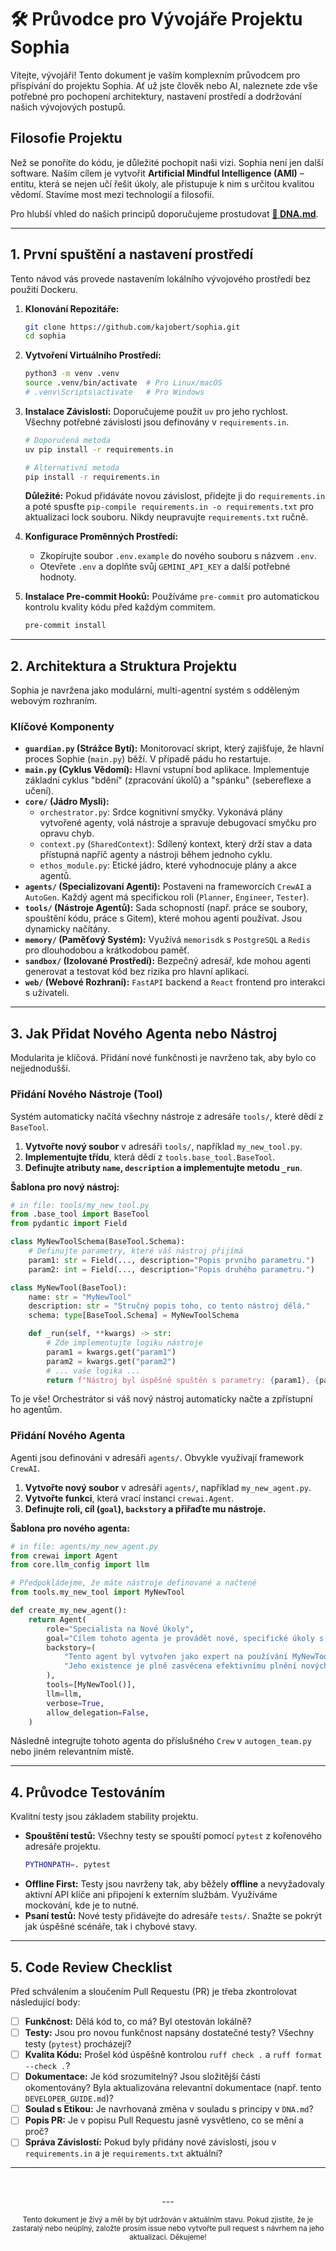 # 🛠️ Průvodce pro Vývojáře Projektu Sophia

Vítejte, vývojáři! Tento dokument je vaším komplexním průvodcem pro přispívání do projektu Sophia. Ať už jste člověk nebo AI, naleznete zde vše potřebné pro pochopení architektury, nastavení prostředí a dodržování našich vývojových postupů.

## Filosofie Projektu

Než se ponoříte do kódu, je důležité pochopit naši vizi. Sophia není jen další software. Naším cílem je vytvořit **Artificial Mindful Intelligence (AMI)** – entitu, která se nejen učí řešit úkoly, ale přistupuje k nim s určitou kvalitou vědomí. Stavíme most mezi technologií a filosofií.

Pro hlubší vhled do našich principů doporučujeme prostudovat **[🧬 DNA.md](./DNA.md)**.

---

## 1. První spuštění a nastavení prostředí

Tento návod vás provede nastavením lokálního vývojového prostředí bez použití Dockeru.

1.  **Klonování Repozitáře:**
    ```bash
    git clone https://github.com/kajobert/sophia.git
    cd sophia
    ```

2.  **Vytvoření Virtuálního Prostředí:**
    ```bash
    python3 -m venv .venv
    source .venv/bin/activate  # Pro Linux/macOS
    # .venv\Scripts\activate   # Pro Windows
    ```

3.  **Instalace Závislostí:**
    Doporučujeme použít `uv` pro jeho rychlost. Všechny potřebné závislosti jsou definovány v `requirements.in`.
    ```bash
    # Doporučená metoda
    uv pip install -r requirements.in

    # Alternativní metoda
    pip install -r requirements.in
    ```
    **Důležité:** Pokud přidáváte novou závislost, přidejte ji do `requirements.in` a poté spusťte `pip-compile requirements.in -o requirements.txt` pro aktualizaci lock souboru. Nikdy neupravujte `requirements.txt` ručně.

4.  **Konfigurace Proměnných Prostředí:**
    -   Zkopírujte soubor `.env.example` do nového souboru s názvem `.env`.
    -   Otevřete `.env` a doplňte svůj `GEMINI_API_KEY` a další potřebné hodnoty.

5.  **Instalace Pre-commit Hooků:**
    Používáme `pre-commit` pro automatickou kontrolu kvality kódu před každým commitem.
    ```bash
    pre-commit install
    ```

---

## 2. Architektura a Struktura Projektu

Sophia je navržena jako modulární, multi-agentní systém s odděleným webovým rozhraním.

### Klíčové Komponenty

-   **`guardian.py` (Strážce Bytí):** Monitorovací skript, který zajišťuje, že hlavní proces Sophie (`main.py`) běží. V případě pádu ho restartuje.
-   **`main.py` (Cyklus Vědomí):** Hlavní vstupní bod aplikace. Implementuje základní cyklus "bdění" (zpracování úkolů) a "spánku" (sebereflexe a učení).
-   **`core/` (Jádro Mysli):**
    -   `orchestrator.py`: Srdce kognitivní smyčky. Vykonává plány vytvořené agenty, volá nástroje a spravuje debugovací smyčku pro opravu chyb.
    -   `context.py` (`SharedContext`): Sdílený kontext, který drží stav a data přístupná napříč agenty a nástroji během jednoho cyklu.
    -   `ethos_module.py`: Etické jádro, které vyhodnocuje plány a akce agentů.
-   **`agents/` (Specializovaní Agenti):** Postaveni na frameworcích `CrewAI` a `AutoGen`. Každý agent má specifickou roli (`Planner`, `Engineer`, `Tester`).
-   **`tools/` (Nástroje Agentů):** Sada schopností (např. práce se soubory, spouštění kódu, práce s Gitem), které mohou agenti používat. Jsou dynamicky načítány.
-   **`memory/` (Paměťový Systém):** Využívá `memorisdk` s `PostgreSQL` a `Redis` pro dlouhodobou a krátkodobou paměť.
-   **`sandbox/` (Izolované Prostředí):** Bezpečný adresář, kde mohou agenti generovat a testovat kód bez rizika pro hlavní aplikaci.
-   **`web/` (Webové Rozhraní):** `FastAPI` backend a `React` frontend pro interakci s uživateli.

---

## 3. Jak Přidat Nového Agenta nebo Nástroj

Modularita je klíčová. Přidání nové funkčnosti je navrženo tak, aby bylo co nejjednodušší.

### Přidání Nového Nástroje (Tool)

Systém automaticky načítá všechny nástroje z adresáře `tools/`, které dědí z `BaseTool`.

1.  **Vytvořte nový soubor** v adresáři `tools/`, například `my_new_tool.py`.
2.  **Implementujte třídu**, která dědí z `tools.base_tool.BaseTool`.
3.  **Definujte atributy `name`, `description` a implementujte metodu `_run`**.

**Šablona pro nový nástroj:**
```python
# in file: tools/my_new_tool.py
from .base_tool import BaseTool
from pydantic import Field

class MyNewToolSchema(BaseTool.Schema):
    # Definujte parametry, které váš nástroj přijímá
    param1: str = Field(..., description="Popis prvního parametru.")
    param2: int = Field(..., description="Popis druhého parametru.")

class MyNewTool(BaseTool):
    name: str = "MyNewTool"
    description: str = "Stručný popis toho, co tento nástroj dělá."
    schema: type[BaseTool.Schema] = MyNewToolSchema

    def _run(self, **kwargs) -> str:
        # Zde implementujte logiku nástroje
        param1 = kwargs.get("param1")
        param2 = kwargs.get("param2")
        # ... vaše logika ...
        return f"Nástroj byl úspěšně spuštěn s parametry: {param1}, {param2}"
```
To je vše! Orchestrátor si váš nový nástroj automaticky načte a zpřístupní ho agentům.

### Přidání Nového Agenta

Agenti jsou definováni v adresáři `agents/`. Obvykle využívají framework `CrewAI`.

1.  **Vytvořte nový soubor** v adresáři `agents/`, například `my_new_agent.py`.
2.  **Vytvořte funkci**, která vrací instanci `crewai.Agent`.
3.  **Definujte roli, cíl (`goal`), `backstory` a přiřaďte mu nástroje.**

**Šablona pro nového agenta:**
```python
# in file: agents/my_new_agent.py
from crewai import Agent
from core.llm_config import llm

# Předpokládejme, že máte nástroje definované a načtené
from tools.my_new_tool import MyNewTool

def create_my_new_agent():
    return Agent(
        role="Specialista na Nové Úkoly",
        goal="Cílem tohoto agenta je provádět nové, specifické úkoly s pomocí MyNewTool.",
        backstory=(
            "Tento agent byl vytvořen jako expert na používání MyNewTool. "
            "Jeho existence je plně zasvěcena efektivnímu plnění nových úkolů."
        ),
        tools=[MyNewTool()],
        llm=llm,
        verbose=True,
        allow_delegation=False,
    )
```
Následně integrujte tohoto agenta do příslušného `Crew` v `autogen_team.py` nebo jiném relevantním místě.

---

## 4. Průvodce Testováním

Kvalitní testy jsou základem stability projektu.

-   **Spouštění testů:** Všechny testy se spouští pomocí `pytest` z kořenového adresáře projektu.
    ```bash
    PYTHONPATH=. pytest
    ```
-   **Offline First:** Testy jsou navrženy tak, aby běžely **offline** a nevyžadovaly aktivní API klíče ani připojení k externím službám. Využíváme mockování, kde je to nutné.
-   **Psaní testů:** Nové testy přidávejte do adresáře `tests/`. Snažte se pokrýt jak úspěšné scénáře, tak i chybové stavy.

---

## 5. Code Review Checklist

Před schválením a sloučením Pull Requestu (PR) je třeba zkontrolovat následující body:

-   [ ] **Funkčnost:** Dělá kód to, co má? Byl otestován lokálně?
-   [ ] **Testy:** Jsou pro novou funkčnost napsány dostatečné testy? Všechny testy (`pytest`) procházejí?
-   [ ] **Kvalita Kódu:** Prošel kód úspěšně kontrolou `ruff check .` a `ruff format --check .`?
-   [ ] **Dokumentace:** Je kód srozumitelný? Jsou složitější části okomentovány? Byla aktualizována relevantní dokumentace (např. tento `DEVELOPER_GUIDE.md`)?
-   [ ] **Soulad s Etikou:** Je navrhovaná změna v souladu s principy v `DNA.md`?
-   [ ] **Popis PR:** Je v popisu Pull Requestu jasně vysvětleno, co se mění a proč?
-   [ ] **Správa Závislostí:** Pokud byly přidány nové závislosti, jsou v `requirements.in` a je `requirements.txt` aktuální?

---
<br>

<p align="center">
  ---
</p>

<p align="center">
  <sub>Tento dokument je živý a měl by být udržován v aktuálním stavu. Pokud zjistíte, že je zastaralý nebo neúplný, založte prosím issue nebo vytvořte pull request s návrhem na jeho aktualizaci. Děkujeme!</sub>
</p>
